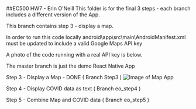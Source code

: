 ##EC500 HW7 - Erin O'Neill
This folder is for the final 3 steps - each branch includes a different version of the App.  

This branch contains step 3 - display a map. 

In order to run this code locally android\app\src\main\AndroidManifest.xml must be updated to include a valid Google Maps API key

A photo of the code running with a real API key is below.  

The master branch is just the demo React Native App

Step 3 - Display a Map - DONE ( Branch Step3 )
![Image of Map App](https://lh3.googleusercontent.com/_dOMYq53AVULUaxL4vYUdzaRSoIe8cvTV3ktX1y3DINfwn1Nsvd9RF_Gn8aWdWA27NjG2oumJWlwK-UvDECFznCkAEO4E3xgUv5Dr27NgXWwfs4b6O0tSUXkFl0IGH42f9XHqUa5i-hW4cXB-qVltf6dKy27RmeGGNmTDJwVa_Uy1Slu_BwFngXTYZXeZIxkllbFHeX8teJv_WcsXrUHk2kmW1T6I628OmBoXRRLKqvH2DZODtKizAn9gPDlki6hbiQ775POaIAub3iqkmz3k6QVX5oqpG86y2yD5DyPl42nZCU27929GeeYAROnEeRoYObZ5Gwdo39ZOffq4PWkVnOPlRFSt36oLeq5HMQ97RYuS_RCQ832vai0NWYvQU5JIzc6Mjm_Oo8609CSuzUUzGBL9KGbaQ8QgS3J8OsDCmEG36mYIg7lPq0bwuvYzebzSu3IL-sWGYMal9dSW8JxEpeM-fcNZjAhQT2PAUbrdoiY1uMEsNxv2F7lPo6EgLiZRJBt1iUUHUzTSmZQnQQQLlRHBBF9OvP3id_fNDl-v5ypgJPS_O0cKmbe5ZaYie8O8Ds9GpOMyKfqDut8CJ6EwfjQYos2AIWagE6rOMswavRGIZcoID6m9rmsCftc4ki6Wo_-jotpLUI_ZtqGlKJwt3hB37OydH5cgN9Iox-zx_-Q1p1jWnJj0iP4MM7i6G8r2d4r1knchb2uPWV4apUIqRLDjLJaznv0BR1tf1-ZOMUWCiNubv2kTa4=w526-h935-no)

Step 4 - Display COVID data as text ( Branch eo_step4 )

Step 5 - Combine Map and COVID data ( Branch eo_step5 )
